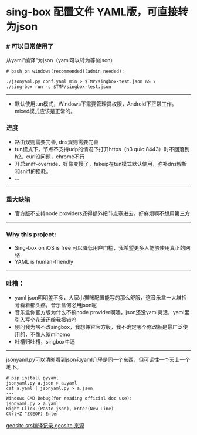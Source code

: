 # sing-box 配置文件 YAML版，可直接转为json
### # 可以日常使用了

从yaml"编译"为json（yaml可以转为等价json）
```
# bash on windows(recommended)(admin needed):

./jsonyaml.py conf.yaml min > $TMP/singbox-test.json && \
./sing-box run -c $TMP/singbox-test.json
```
---
- 默认使用tun模式，Windows下需要管理员权限，Android下正常工作。mixed模式应该是正常的。
### 进度
- 路由规则需要完善, dns规则需要完善
- tun模式下，节点不支持udp的情况下打开https（h3 quic:8443）时不回落到h2。curl没问题，chrome不行
- 开启sniff-override，好像变慢了，fakeip在tun模式默认使用，弥补dns解析和sniff的损耗。
- ...
---
### 重大缺陷
- 官方版不支持node providers还得额外把节点塞进去。好麻烦啊不想用第三方
---
### Why this project:
- Sing-box on iOS is free 可以降低用户门槛，我希望更多人能够使用真正的网络
- YAML is human-friendly

---
### 吐槽：
- yaml json明明差不多，人家小猫咪配置能写的那么舒服，这音乐盒一大堆括号看着都头疼，音乐盒何必用json呢
- 音乐盒你官方版为什么不搞node provider啊喂，json还没yaml灵活，yaml里引入写个花活还给我报错呜
- 别问我为啥不改singbox，我想兼容官方版，我不确定哪个修改版是最广泛使用的，不像人家mihomo
- 吐槽归吐槽，singbox牛逼

---
jsonyaml.py可以清晰看到json和yaml几乎是同一个东西，但可读性一个天上一个地下。
```
# pip install pyyaml
jsonyaml.py a.json > a.yaml
cat a.yaml | jsonyaml.py > a.json
---
Windows CMD Debug(for reading official doc use):
jsonyaml.py > a.yaml
Right Click (Paste json), Enter(New Line)
Ctrl+Z ^Z(EOF) Enter
```
[geosite srs编译记录
](https://github.com/SagerNet/sing-geosite/actions/runs/8311894714/job/22746155812
)      [geosite 来源](https://github.com/v2fly/domain-list-community/tree/master/data
)
